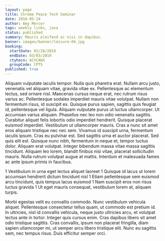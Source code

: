 ```yaml
---
layout: page
title: Chrome Peace Tech Seminar
date: 2016-05-24
author: Amy Mercer
tags: weekly links, java
status: published
summary: Mauris eleifend ac nisi in dapibus.
banner: images/banner/leisure-04.jpg
booking:
  startDate: 02/28/2019
  endDate: 03/03/2019
  ctyhocn: ACVCAHX
  groupCode: CPTS
published: true
---
```

Aliquam vulputate iaculis tempor. Nulla quis pharetra erat. Nullam arcu justo, venenatis vel aliquam vitae, gravida vitae ex. Pellentesque ac elementum lectus, sed ornare nisl. Maecenas cursus neque erat, nec rutrum risus varius ac. Pellentesque sodales imperdiet mauris vitae volutpat. Nullam non fermentum risus, id suscipit ex. Quisque purus sapien, sagittis quis feugiat id, pellentesque vel ligula. Aliquam vulputate purus ut luctus ullamcorper. Ut accumsan varius aliquam. Phasellus nec leo non odio venenatis sagittis. Curabitur aliquet felis lobortis odio imperdiet hendrerit. Quisque placerat euismod imperdiet. Vestibulum ut ullamcorper mauris. Cras a nunc sit amet eros aliquam tristique nec nec sem.
Vivamus id suscipit urna, fermentum iaculis ipsum. Cras eu pulvinar est. Sed sagittis urna et auctor placerat. Sed quis elit est. Quisque nunc nibh, fermentum in neque et, tempor luctus dolor. Aliquam erat volutpat. Integer bibendum massa vitae massa sagittis tincidunt. Aliquam leo lorem, blandit finibus nisi vitae, placerat sollicitudin mauris. Nulla rutrum volutpat augue at mattis. Interdum et malesuada fames ac ante ipsum primis in faucibus.

1 Vestibulum in urna eget lectus aliquet laoreet
1 Quisque id lacus ut lorem accumsan hendrerit dictum tincidunt nisl
1 Etiam pellentesque sem euismod arcu tincidunt, quis tempus lacus euismod
1 Nam suscipit eros non risus luctus gravida
1 Ut eget mauris consequat, vestibulum lorem at, aliquam turpis.

Morbi egestas velit eu convallis commodo. Nunc vestibulum vehicula aliquet. Pellentesque consectetur tellus quam, ut commodo est pretium id. In ultricies, nisl id convallis vehicula, neque justo ultricies arcu, et volutpat lectus ante in tortor. Integer quis cursus enim. Cras dapibus libero sit amet odio tristique sagittis. Cras convallis, ipsum non placerat fringilla, diam sapien ullamcorper mi, ut semper arcu libero tristique elit. Nunc eu sagittis sem, nec tempus risus. Duis efficitur semper orci.
